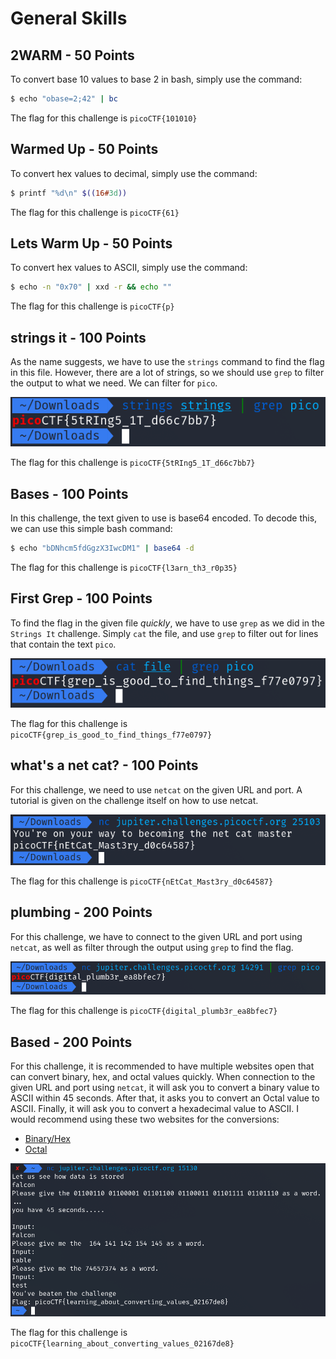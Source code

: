 # General Skills

## 2WARM - 50 Points

To convert base 10 values to base 2 in bash, simply use the command:

```bash
$ echo "obase=2;42" | bc
```

The flag for this challenge is `picoCTF{101010}`

## Warmed Up - 50 Points

To convert hex values to decimal, simply use the command:

```bash
$ printf "%d\n" $((16#3d))
```

The flag for this challenge is `picoCTF{61}`

## Lets Warm Up - 50 Points

To convert hex values to ASCII, simply use the command:

```bash
$ echo -n "0x70" | xxd -r && echo ""
```

The flag for this challenge is `picoCTF{p}`

## strings it - 100 Points

As the name suggests, we have to use the `strings` command to find the flag in this file. However, there are a lot of strings, so we should use `grep` to filter the output to what we need. We can filter for `pico`.

<img src="images/strings it1.png">

The flag for this challenge is `picoCTF{5tRIng5_1T_d66c7bb7}`

## Bases - 100 Points

In this challenge, the text given to use is base64 encoded. To decode this, we can use this simple bash command:

```bash
$ echo "bDNhcm5fdGgzX3IwcDM1" | base64 -d
```

The flag for this challenge is `picoCTF{l3arn_th3_r0p35}`

## First Grep - 100 Points

To find the flag in the given file *quickly*, we have to use `grep` as we did in the `Strings It` challenge. Simply `cat` the file, and use `grep` to filter out for lines that contain the text `pico`.

<img src="images/first grep1.png">

The flag for this challenge is `picoCTF{grep_is_good_to_find_things_f77e0797}`

## what's a net cat? - 100 Points

For this challenge, we need to use `netcat` on the given URL and port. A tutorial is given on the challenge itself on how to use netcat.

<img src="images/whats a net cat1.png">

The flag for this challenge is `picoCTF{nEtCat_Mast3ry_d0c64587}`

## plumbing - 200 Points

For this challenge, we have to connect to the given URL and port using `netcat`, as well as filter through the output using `grep` to find the flag.

<img src="images/plumbing1.png">

The flag for this challenge is `picoCTF{digital_plumb3r_ea8bfec7}`

## Based - 200 Points

For this challenge, it is recommended to have multiple websites open that can convert binary, hex, and octal values quickly. When connection to the given URL and port using `netcat`, it will ask you to convert a binary value to ASCII within 45 seconds. After that, it asks you to convert an Octal value to ASCII. Finally, it will ask you to convert a hexadecimal value to ASCII. I would recommend using these two websites for the conversions:
- [Binary/Hex](https://www.rapidtables.com/convert/number/ascii-hex-bin-dec-converter.html)
- [Octal](http://www.unit-conversion.info/texttools/octal/)

<img src="images/based1.png">

The flag for this challenge is `picoCTF{learning_about_converting_values_02167de8}`


